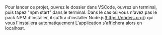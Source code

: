 Pour lancer ce projet, ouvrez le dossier dans VSCode, ouvrez un terminal, puis tapez "npm start" dans le terminal. Dans le cas où vous n'avez pas le pack NPM d'installer, il suffira d'installer Node.js(https://nodejs.org/) qui vous l'installera automatiquement
L'application s'affichera alors en localhost.